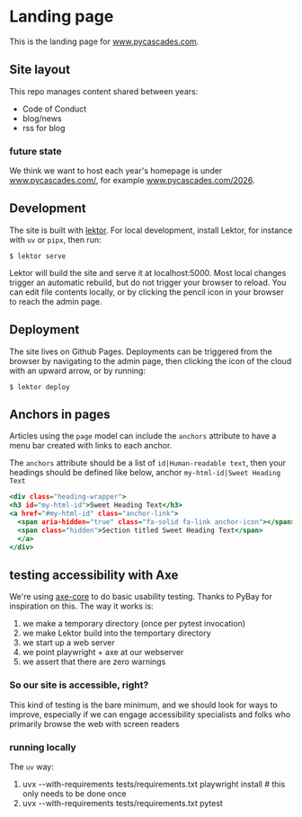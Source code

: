 # Landing page

This is the landing page for www.pycascades.com.

## Site layout

This repo manages content shared between years:
- Code of Conduct
- blog/news
- rss for blog

### future state
We think we want to host each year's homepage is under www.pycascades.com/<year>,
for example www.pycascades.com/2026.


## Development

The site is built with [lektor](https://getlektor.com).
For local development, install Lektor, for instance with `uv` or `pipx`, then run:

```
$ lektor serve
```

Lektor will build the site and serve it at localhost:5000.
Most local changes trigger an automatic rebuild, but do not trigger your browser
to reload.
You can edit file contents locally, or by clicking the pencil icon in your browser
to reach the admin page.

## Deployment

The site lives on Github Pages. Deployments can be triggered from the browser
by navigating to the admin page, then clicking the icon of the cloud with
an upward arrow, or by running:

```
$ lektor deploy
```


## Anchors in pages

Articles using the `page` model can include the `anchors` attribute
to have a menu bar created with links to each anchor.

The `anchors` attribute should be a list of `id|Human-readable text`, then your
headings should be defined like below, anchor `my-html-id|Sweet Heading Text`
```htm
<div class="heading-wrapper">
<h3 id="my-html-id">Sweet Heading Text</h3>
<a href="#my-html-id" class="anchor-link">
  <span aria-hidden="true" class="fa-solid fa-link anchor-icon"></span>
  <span class="hidden">Section titled Sweet Heading Text</span>
  </a>
</div>
```

## testing accessibility with Axe

We're using [axe-core](https://www.deque.com/axe/) to do basic usability testing.
Thanks to PyBay for inspiration on this.
The way it works is:
1. we make a temporary directory (once per pytest invocation)
1. we make Lektor build into the temportary directory
1. we start up a web server
1. we point playwright + axe at our webserver
1. we assert that there are zero warnings

### So our site is accessible, right?

This kind of testing is the bare minimum, and we should look for ways to improve, 
especially if we can engage accessibility specialists and folks who primarily 
browse the web with screen readers

### running locally
The `uv` way:
1. uvx --with-requirements tests/requirements.txt playwright install  # this only needs to be done once
1. uvx --with-requirements tests/requirements.txt pytest
